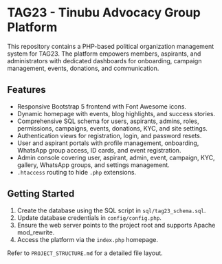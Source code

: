 # TAG23 - Tinubu Advocacy Group Platform

This repository contains a PHP-based political organization management system for TAG23. The platform empowers members, aspirants, and administrators with dedicated dashboards for onboarding, campaign management, events, donations, and communication.

## Features
- Responsive Bootstrap 5 frontend with Font Awesome icons.
- Dynamic homepage with events, blog highlights, and success stories.
- Comprehensive SQL schema for users, aspirants, admins, roles, permissions, campaigns, events, donations, KYC, and site settings.
- Authentication views for registration, login, and password resets.
- User and aspirant portals with profile management, onboarding, WhatsApp group access, ID cards, and event registration.
- Admin console covering user, aspirant, admin, event, campaign, KYC, gallery, WhatsApp groups, and settings management.
- `.htaccess` routing to hide `.php` extensions.

## Getting Started
1. Create the database using the SQL script in `sql/tag23_schema.sql`.
2. Update database credentials in `config/config.php`.
3. Ensure the web server points to the project root and supports Apache mod_rewrite.
4. Access the platform via the `index.php` homepage.

Refer to `PROJECT_STRUCTURE.md` for a detailed file layout.
